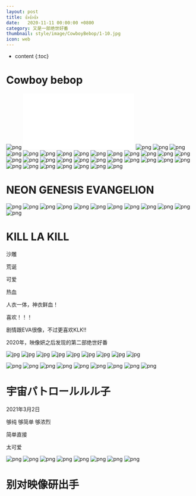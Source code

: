 ```yaml
---
layout: post
title: 👍👍👍
date:   2020-11-11 00:00:00 +0800
category: 又是一部绝世好番
thumbnail: style/image/CowboyBebop/1-10.jpg
icon: web
---
```




* content
{:toc}


<script>
 window.onload=()=>{
         $(".post-content").css("color", "#ffffff")
    $(".post-content").css("background", "#000000")
 }
</script>


# Cowboy bebop


![png](/myPage/style/image/CowboyBebop/1-1.jpg)
![png](/myPage/style/image/CowboyBebop/1-1.lnk)
![png](/myPage/style/image/CowboyBebop/1-1.png)
![png](/myPage/style/image/CowboyBebop/1-10.jpg)
![png](/myPage/style/image/CowboyBebop/1-11.jpg)
![png](/myPage/style/image/CowboyBebop/1-12.jpg)
![png](/myPage/style/image/CowboyBebop/1-13.jpg)
![png](/myPage/style/image/CowboyBebop/1-14.jpg)
![png](/myPage/style/image/CowboyBebop/1-15.jpg)
![png](/myPage/style/image/CowboyBebop/1-16.jpg)
![png](/myPage/style/image/CowboyBebop/1-17.jpg)
![png](/myPage/style/image/CowboyBebop/1-18.jpg)
![png](/myPage/style/image/CowboyBebop/1-19.jpg)
![png](/myPage/style/image/CowboyBebop/1-2.jpg)
![png](/myPage/style/image/CowboyBebop/1-2.png)
![png](/myPage/style/image/CowboyBebop/1-20.jpg)
![png](/myPage/style/image/CowboyBebop/1-21.jpg)
![png](/myPage/style/image/CowboyBebop/1-22.jpg)
![png](/myPage/style/image/CowboyBebop/1-23.jpg)
![png](/myPage/style/image/CowboyBebop/1-24.jpg)
![png](/myPage/style/image/CowboyBebop/1-25.jpg)
![png](/myPage/style/image/CowboyBebop/1-26.jpg)
![png](/myPage/style/image/CowboyBebop/1-27.jpg)
![png](/myPage/style/image/CowboyBebop/1-3.jpg)
![png](/myPage/style/image/CowboyBebop/1-3.png)
![png](/myPage/style/image/CowboyBebop/1-4.jpg)
![png](/myPage/style/image/CowboyBebop/1-4.png)
![png](/myPage/style/image/CowboyBebop/1-5.jpg)
![png](/myPage/style/image/CowboyBebop/1-5.png)
![png](/myPage/style/image/CowboyBebop/1-6.jpg)
![png](/myPage/style/image/CowboyBebop/1-6.png)
![png](/myPage/style/image/CowboyBebop/1-7.jpg)
![png](/myPage/style/image/CowboyBebop/1-8.jpg)
![png](/myPage/style/image/CowboyBebop/1-9.jpg)




# NEON GENESIS EVANGELION




![png](/myPage/style/image/EVA/1-1.jpg)
![png](/myPage/style/image/EVA/1-1.png)
![png](/myPage/style/image/EVA/1-10.jpg)
![png](/myPage/style/image/EVA/1-11.jpg)
![png](/myPage/style/image/EVA/1-2.jpg)
![png](/myPage/style/image/EVA/1-3.jpg)
![png](/myPage/style/image/EVA/1-4.jpg)
![png](/myPage/style/image/EVA/1-5.jpg)
![png](/myPage/style/image/EVA/1-6.jpg)
![png](/myPage/style/image/EVA/1-7.jpg)
![png](/myPage/style/image/EVA/1-8.jpg)
![png](/myPage/style/image/EVA/1-9.jpg)
 




# KILL LA KILL 



沙雕

荒诞

可爱

热血

人衣一体，神衣鲜血！

喜欢！！！ 


剧情跟EVA很像，不过更喜欢KLK!!  


2020年，映像妍之后发现的第二部绝世好番


![jpg](\myPage\style\image\KILL_LA_KILL\1-1.jpg)
![jpg](\myPage\style\image\KILL_LA_KILL\1-2.jpg)
![jpg](\myPage\style\image\KILL_LA_KILL\1-3.jpg)
![jpg](\myPage\style\image\KILL_LA_KILL\1-4.jpg)
![jpg](\myPage\style\image\KILL_LA_KILL\1-5.jpg)
![jpg](\myPage\style\image\KILL_LA_KILL\1-6.jpg)
![jpg](\myPage\style\image\KILL_LA_KILL\1-7.jpg)
![jpg](\myPage\style\image\KILL_LA_KILL\1-8.jpg)
![jpg](\myPage\style\image\KILL_LA_KILL\1-9.jpg)


![png](\myPage\style\image\KILL_LA_KILL\1-1.png)
![png](\myPage\style\image\KILL_LA_KILL\1-2.png)
![png](\myPage\style\image\KILL_LA_KILL\1-3.png)
![png](\myPage\style\image\KILL_LA_KILL\1-4.png)
![png](\myPage\style\image\KILL_LA_KILL\1-5.png)
![png](\myPage\style\image\KILL_LA_KILL\1-6.png)
![png](\myPage\style\image\KILL_LA_KILL\1-7.png)
![png](\myPage\style\image\KILL_LA_KILL\1-8.png)
![png](\myPage\style\image\KILL_LA_KILL\1-9.png)



# 宇宙パトロールルル子

2021年3月2日

够纯 够简单 够浓烈  

简单直接

太可爱


![png](\myPage\style\image\luluco/1463717011_1_10_9722e1161c9e208d73eafd4a157694f4.jpg)
 ![png](\myPage\style\image\luluco/1466158288_2_10_6a5da7ec1b9f22d2bd4b7bc18cdb55e4.jpg)
 ![png](\myPage\style\image\luluco/20885002_1_d2.jpg)
 ![png](\myPage\style\image\luluco/20885003_1_d2.jpg)
 ![png](\myPage\style\image\luluco/710649.jpg)
 ![png](\myPage\style\image\luluco/936ebb83.jpg)
 ![png](\myPage\style\image\luluco/OIP.jpg)
 ![png](\myPage\style\image\luluco/下载.jpg)





# 别对映像研出手











